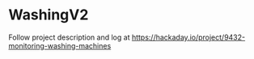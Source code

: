 # WashingV2
Follow project description and log at https://hackaday.io/project/9432-monitoring-washing-machines
